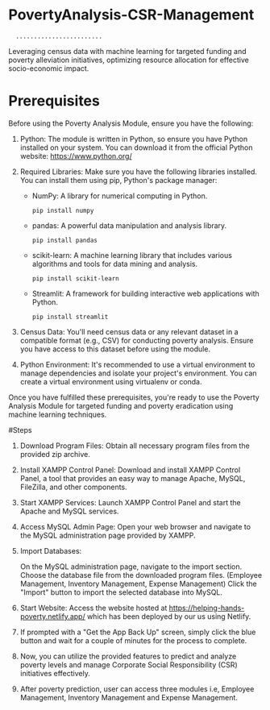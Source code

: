 ﻿# PovertyAnalysis-CSR-Management
	  ........................
Leveraging census data with machine learning for targeted funding and poverty alleviation initiatives, optimizing resource allocation for effective 
socio-economic impact.

# Prerequisites
Before using the Poverty Analysis Module, ensure you have the following:

1. Python: The module is written in Python, so ensure you have Python installed on your system. You can download it from the official Python website: https://www.python.org/

2. Required Libraries: Make sure you have the following libraries installed. You can install them using pip, Python's package manager:

    - NumPy: A library for numerical computing in Python.
      ```
      pip install numpy
      ```
    - pandas: A powerful data manipulation and analysis library.
      ```
      pip install pandas
      ```
    - scikit-learn: A machine learning library that includes various algorithms and tools for data mining and analysis.
      ```
      pip install scikit-learn
      ```
    - Streamlit: A framework for building interactive web applications with Python.
      ```
      pip install streamlit
      ```
3. Census Data: You'll need census data or any relevant dataset in a compatible format (e.g., CSV) for conducting poverty analysis. Ensure you have access to this dataset before using the module.

4. Python Environment: It's recommended to use a virtual environment to manage dependencies and isolate your project's environment. You can create a virtual environment using virtualenv or conda.

Once you have fulfilled these prerequisites, you're ready to use the Poverty Analysis Module for targeted funding and poverty eradication using machine learning techniques.

#Steps

1) Download Program Files: Obtain all necessary program files from the provided zip archive.

2) Install XAMPP Control Panel: Download and install XAMPP Control Panel, a tool that provides an easy way to manage Apache, MySQL, FileZilla, and other components.

3) Start XAMPP Services: Launch XAMPP Control Panel and start the Apache and MySQL services.

4) Access MySQL Admin Page: Open your web browser and navigate to the MySQL administration page provided by XAMPP.

5) Import Databases:

   On the MySQL administration page, navigate to the import section.
   Choose the database file from the downloaded program files. (Employee Management, Inventory Management, Expense Management)
   Click the "Import" button to import the selected database into MySQL.

6) Start Website: Access the website hosted at https://helping-hands-poverty.netlify.app/ which has been deployed by our us using Netlify.

7) If prompted with a "Get the App Back Up" screen, simply click the blue button and wait for a couple of minutes for the process to complete.

8) Now, you can utilize the provided features to predict and analyze poverty levels and manage Corporate Social Responsibility (CSR) initiatives effectively.

9) After poverty prediction, user can access three modules i.e, Employee Management, Inventory Management and Expense Management.
